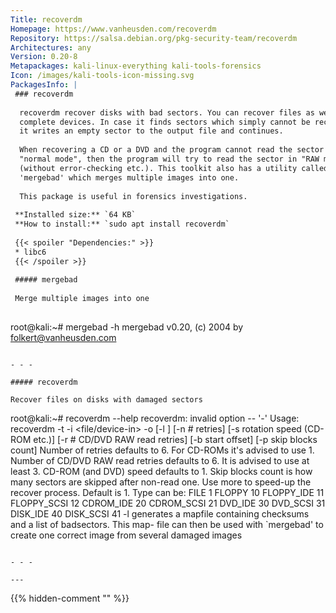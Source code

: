 ```yaml
---
Title: recoverdm
Homepage: https://www.vanheusden.com/recoverdm
Repository: https://salsa.debian.org/pkg-security-team/recoverdm
Architectures: any
Version: 0.20-8
Metapackages: kali-linux-everything kali-tools-forensics 
Icon: /images/kali-tools-icon-missing.svg
PackagesInfo: |
 ### recoverdm
 
  recoverdm recover disks with bad sectors. You can recover files as well
  complete devices. In case it finds sectors which simply cannot be recovered,
  it writes an empty sector to the output file and continues.
   
  When recovering a CD or a DVD and the program cannot read the sector in
  "normal mode", then the program will try to read the sector in "RAW mode"
  (without error-checking etc.). This toolkit also has a utility called
  'mergebad' which merges multiple images into one.
   
  This package is useful in forensics investigations.
 
 **Installed size:** `64 KB`  
 **How to install:** `sudo apt install recoverdm`  
 
 {{< spoiler "Dependencies:" >}}
 * libc6 
 {{< /spoiler >}}
 
 ##### mergebad
 
 Merge multiple images into one
 
 ```
 root@kali:~# mergebad -h
 mergebad v0.20, (c) 2004 by folkert@vanheusden.com
 
 ```
 
 - - -
 
 ##### recoverdm
 
 Recover files on disks with damaged sectors
 
 ```
 root@kali:~# recoverdm --help
 recoverdm: invalid option -- '-'
 Usage: recoverdm -t <type> -i <file/device-in> -o <fileout> [-l <sectorsfile>] [-n # retries]
                  [-s rotation speed (CD-ROM etc.)] [-r # CD/DVD RAW read retries]
                  [-b start offset] [-p skip blocks count]
 Number of retries defaults to 6. For CD-ROMs it's advised to use 1.
 Number of CD/DVD RAW read retries defaults to 6. It is advised to use at least 3.
 CD-ROM (and DVD) speed defaults to 1.
 Skip blocks count is how many sectors are skipped after non-read one. Use
 more to speed-up the recover process. Default is 1.
 Type can be:
 	FILE		1
 	FLOPPY		10
 	FLOPPY_IDE	11
 	FLOPPY_SCSI	12
 	CDROM_IDE	20
 	CDROM_SCSI	21
 	DVD_IDE		30
 	DVD_SCSI	31
 	DISK_IDE	40
 	DISK_SCSI	41
 -l generates a mapfile containing checksums and a list of badsectors. This map-
    file can then be used with `mergebad' to create one correct image from
    several damaged images
 ```
 
 - - -
 
---
```

{{% hidden-comment "<!--Do not edit anything above this line-->" %}}

